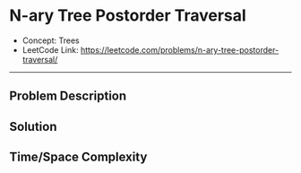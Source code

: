 # N-ary Tree Postorder Traversal

- Concept: Trees
- LeetCode Link: https://leetcode.com/problems/n-ary-tree-postorder-traversal/

---

## Problem Description

## Solution

## Time/Space Complexity

